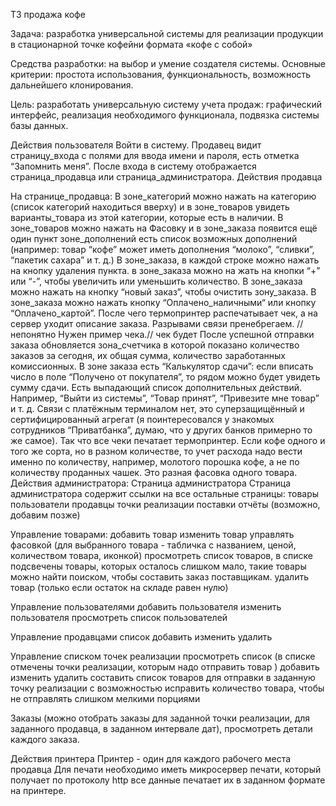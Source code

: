ТЗ продажа кофе


Задача: разработка универсальной системы для реализации продукции в стационарной точке кофейни формата «кофе с собой»

Средства разработки: на выбор и умение создателя системы. Основные критерии: простота использования, функциональность, возможность дальнейшего клонирования.

Цель: разработать универсальную систему учета продаж: графический интерфейс, реализация необходимого функционала, подвязка системы базы данных.

Действия пользователя
Войти в систему. Продавец видит страницу_входа с полями для ввода имени и пароля, есть отметка “Запомнить меня”. После входа в систему отображается страница_продавца или страница_администратора.
Действия продавца

На странице_продавца:
В зоне_категорий можно нажать на категорию (список категорий находиться вверху) и в зоне_товаров увидеть варианты_товара из этой категории, которые есть в наличии.
В зоне_товаров можно нажать на Фасовку и в зоне_заказа появится ещё один пункт 
зоне_дополнений есть список возможных дополнений (например: товар “кофе” может иметь дополнения “молоко”, “сливки”, “пакетик сахара” и т. д.)
В зоне_заказа, в каждой строке можно нажать на кнопку удаления пункта.
в зоне_заказа можно на жать на кнопки “+” или “-”, чтобы увеличить или уменьшить количество.
В зоне_заказа можно нажать на кнопку “новый заказ”, чтобы очистить зону_заказа.
В зоне_заказа можно нажать кнопку “Оплачено_наличными“ или кнопку “Оплачено_картой”. После чего термопринтер распечатывает чек, а на сервер уходит описание заказа. 
Разрывами связи пренебрегаем. // непонятно
Нужен пример чека.// чек будет
После успешной отправки заказа обновляется зона_счетчика  в которой показано количество заказов за сегодня, их общая сумма, количество заработанных комиссионных.
В зоне заказа есть “Калькулятор сдачи”: если вписать число в поле “Получено от покупателя”, то рядом можно будет увидеть сумму сдачи.
Есть выпадающий список дополнительных действий. Например, “Выйти из системы”, “Товар принят”, “Привезите мне товар” и т. д.
Связи с платёжным терминалом нет, это суперзащищённый и сертифицированный агрегат (я поинтересовался у знакомых сотрудников “Приватбанка”, думаю, что у других банков примерно то же самое). Так что все чеки печатает термопринтер.
Если кофе одного и того же сорта, но в разном количестве, то учет расхода надо вести именно по количеству, например, молотого порошка кофе, а не по количеству проданных чашек. Это разная фасовка одного товара.
Действия администратора:
Страница администратора
Страница администратора содержит ссылки на все остальные страницы: 
товары
пользователи
продавцы
точки реализации
поставки
отчёты (возможно, добавим позже)

Управление товарами:
добавить товар
изменить товар
управлять фасовкой (для выбранного товара - табличка с названием, ценой, количеством товара, иконкой)
просмотреть список товаров, в списке подсвечены товары, которых осталось слишком мало, такие товары можно найти поиском, чтобы составить заказ поставщикам.
удалить товар (только если остаток на складе равен нулю)

Управление пользователями
добавить пользователя
изменить пользователя
просмотреть список пользователей

Управление продавцами 
список
добавить
изменить
удалить

Управление списком точек реализации
просмотреть список (в списке отмечены точки реализации, которым надо отправить товар )
добавить
изменить
удалить
составить список товаров для отправки в заданную точку реализации с возможностью исправить количество товара, чтобы не отправлять слишком мелкими порциями

Заказы (можно отобрать заказы для заданной точки реализации, для заданного продавца, в заданном интервале дат), просмотреть детали каждого заказа.

Действия принтера
Принтер - один для каждого рабочего места продавца
Для печати необходимо иметь микросервер печати, который
получает по протоколу http все данные
печатает их в заданном формате на принтере.

